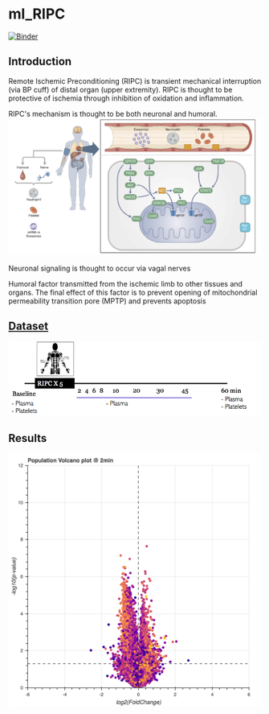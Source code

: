 # ml_RIPC
[![Binder](https://mybinder.org/badge_logo.svg)](https://mybinder.org/v2/gh/jzlab/ml_RIPC/master?urlpath=tree)
## Introduction
Remote Ischemic Preconditioning (RIPC) is transient mechanical interruption (via BP cuff) of distal organ (upper extremity).
RIPC is thought to be protective of ischemia through inhibition of oxidation and inflammation.

RIPC's mechanism is thought to be both neuronal and humoral.
<img src="viz/RIPC_overview.png" width="750">

Neuronal signaling is thought to occur via vagal nerves

Humoral factor transmitted from the ischemic limb to other tissues and organs. The final effect of this factor is to prevent opening of mitochondrial permeability transition pore (MPTP) and prevents apoptosis

## [Dataset](https://quiltdata.com/package/elijahc/ripc)

<img src="viz/sampling_protocol.png" width="750">

## Results

[![Untargeted features volcano gif](viz/ripc_volcano.gif)](https://mybinder.org/v2/gh/jzlab/ml_RIPC/master?urlpath=/proxy/5006/bokeh-untargeted)